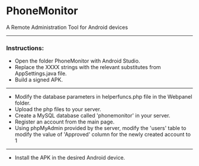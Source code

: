 # PhoneMonitor
A Remote Administration Tool for Android devices
<hr/>
<h3>Instructions:</h3>
<ul>
<li>Open the folder PhoneMonitor with Android Studio.</li>
<li>Replace the XXXX strings with the relevant substitutes from AppSettings.java file.</li>
<li>Build a signed APK.</li>
</ul>
<hr/>
<ul>
<li>Modify the database parameters in helperfuncs.php file in the Webpanel folder.</li>
<li>Upload the php files to your server.</li>
<li>Create a MySQL database called 'phonemonitor' in your server.</li>
  <li>Register an account from the main page.</li>
  <li>Using phpMyAdmin provided by the server, modify the 'users' table to modify the value of 'Approved' column for the newly created account to 1</li>
</ul>
<hr/>
<ul>
<li>Install the APK in the desired Android device.</li>
</ul>

